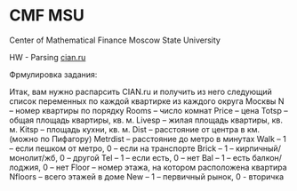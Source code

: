 # CMF MSU

Center of Mathematical Finance
Moscow State University 

HW - Parsing [cian.ru](cian.ru)

Фрмулировка задания:

Итак, вам нужно распарсить CIAN.ru и получить из него следующий список переменных по каждой квартирке из каждого округа Москвы
N – номер квартиры по порядку
Rooms – число комнат
Price – цена
Totsp – общая площадь квартиры, кв. м.
Livesp – жилая площадь квартиры, кв. м.
Kitsp – площадь кухни, кв. м.
Dist – расстояние от центра в км. (можно по Пифагору)
Metrdist – расстояние до метро в минутах
Walk – 1 – если пешком от метро, 0 – если на транспорте
Brick – 1 – кирпичный/монолит/жб, 0 – другой
Tel – 1 – если есть, 0 – нет
Bal – 1 – есть балкон/лоджия, 0 – нет
Floor – номер этажа, на котором расположена квартира
Nfloors – всего этажей в доме
New – 1 – первичный рынок, 0 - вторичка
